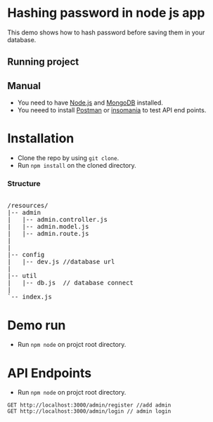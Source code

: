 # Hashing password in node js app

This demo shows how to hash password before saving them in your database.


## Running project

## Manual

* You need to have [Node.js](https://nodejs.org) and [MongoDB](https://www.mongodb.com) installed.
* You neeed to install [Postman](https://insomnia.rest) or [insomania](https://www.getpostman.com) to test  API end points.

# Installation

* Clone the repo by using ```git clone```.
* Run ```npm install``` on the cloned directory.

### Structure

<pre> 
/resources/
|-- admin
|   |-- admin.controller.js
|   |-- admin.model.js
|   |-- admin.route.js
|  
|
|-- config
|   |-- dev.js //database url
|   
|-- util
|   |-- db.js  // database connect
|
`-- index.js
</pre> 
# Demo run
* Run ```npm node``` on projct root directory.

# API Endpoints

* Run ```npm node``` on projct root directory.


```
GET http://localhost:3000/admin/register //add admin 
GET http://localhost:3000/admin/login // admin login 

```
